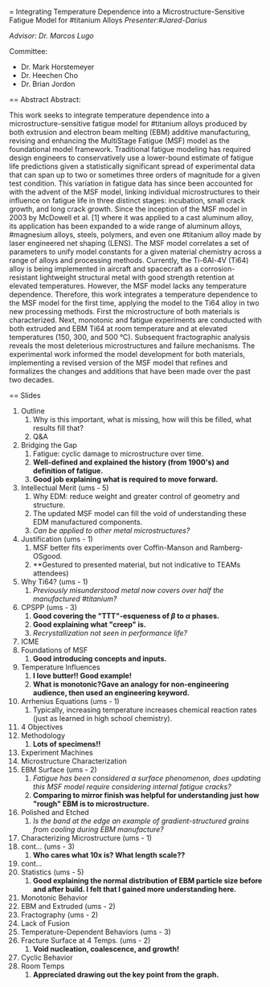 <script type='text/javascript'
    src='https://cdnjs.cloudflare.com/ajax/libs/mathjax/2.7.0/MathJax.js?config=TeX-AMS_CHTML'>
</script>
<script type='text/x-mathjax-config'>
    MathJax.Ajax.config.path['Extra'] = 'https://jmanthony3.github.io/Codes/MathJax/extensions/TeX',
    MathJax.Hub.Queue(['Typeset',MathJax.Hub]);
    MathJax.Hub.Config({
        TeX: {
            equationNumbers: {
                autoNumber: 'AMS'
            },
            extensions: [
                '[Extra]/MechanicalMetallurgy.js',
                '[Extra]/NumericalMethods.js'
            ]
        },
        tex2jax: {
            inlineMath: [['$', '$'], ['\\(', '\\)']],
            blockMath: [['$$', '$$'], ['\\[', '\\]']]
        },
    });
</script>
= Integrating Temperature Dependence into a Microstructure-Sensitive Fatigue Model for #titanium Alloys
*Presenter:#Jared-Darius*

_Advisor: Dr. Marcos Lugo_

Committee:
* Dr. Mark Horstemeyer
* Dr. Heechen Cho
* Dr. Brian Jordon

== Abstract
Abstract:

This work seeks to integrate temperature dependence into a microstructure-sensitive fatigue model for #titanium alloys produced by both extrusion and electron beam melting (EBM) additive manufacturing, revising and enhancing the MultiStage Fatigue (MSF) model as the foundational model framework. Traditional fatigue modeling has required design engineers to conservatively use a lower-bound estimate of fatigue life predictions given a statistically significant spread of experimental data that can span up to two or sometimes three orders of magnitude for a given test condition. This variation in fatigue data has since been accounted for with the advent of the MSF model, linking individual microstructures to their influence on fatigue life in three distinct stages: incubation, small crack growth, and long crack growth. Since the inception of the MSF model in 2003 by McDowell et al. [1] where it was applied to a cast aluminum alloy, its application has been expanded to a wide range of aluminum alloys, #magnesium alloys, steels, polymers, and even one #titanium alloy made by laser engineered net shaping (LENS). The MSF model correlates a set of parameters to unify model constants for a given material chemistry across a range of alloys and processing methods. Currently, the Ti-6Al-4V (Ti64) alloy is being implemented in aircraft and spacecraft as a corrosion-resistant lightweight structural metal with good strength retention at elevated temperatures. However, the MSF model lacks any temperature dependence. Therefore, this work integrates a temperature dependence to the MSF model for the first time, applying the model to the Ti64 alloy in two new processing methods. First the microstructure of both materials is characterized. Next, monotonic and fatigue experiments are conducted with both extruded and EBM Ti64 at room temperature and at elevated temperatures (150, 300, and 500 °C). Subsequent fractographic analysis reveals the most deleterious microstructures and failure mechanisms. The experimental work informed the model development for both materials, implementing a revised version of the MSF model that refines and formalizes the changes and additions that have been made over the past two decades.

== Slides
1. Outline
    1. Why is this important, what is missing, how will this be filled, what results fill that?
    2. Q&A
2. Bridging the Gap
    1. Fatigue: cyclic damage to microstructure over time.
    2. **Well-defined and explained the history (from 1900's) and definition of fatigue.**
    3. **Good job explaining what is required to move forward.**
3. Intellectual Merit (ums - 5)
    1. Why EDM: reduce weight and greater control of geometry and structure.
    2. The updated MSF model can fill the void of understanding these EDM manufactured components.
    3. _Can be applied to other metal microstructures?_
4. Justification (ums - 1)
    1. MSF better fits experiments over Coffin-Manson and Ramberg-OSgood.
    2. **Gestured to presented material, but not indicative to TEAMs attendees)
5. Why Ti64? (ums - 1)
    1. _Previously misunderstood metal now covers over half the manufactured #titanium?_
6. CPSPP (ums - 3)
    1. **Good covering the "TTT"-esqueness of $\beta$ to $\alpha$ phases.**
    2. **Good explaining what "creep" is.**
    3. _Recrystallization not seen in performance life?_
7. ICME
8. Foundations of MSF
    1. **Good introducing concepts and inputs.**
9. Temperature Influences
    1. **I love butter!! Good example!**
    2. **What is monotonic?Gave an analogy for non-engineering audience, then used an engineering keyword.**
10. Arrhenius Equations (ums - 1)
    1. Typically, increasing temperature increases chemical reaction rates (just as learned in high school chemistry).
11. 4 Objectives
12. Methodology
    1. **Lots of specimens!!**
13. Experiment Machines
14. Microstructure Characterization
15. EBM Surface (ums - 2)
    1. _Fatigue has been considered a surface phenomenon, does updating this MSF model require considering internal fatigue cracks?_
    2. **Comparing to mirror finish was helpful for understanding just how "rough" EBM is to microstructure.**
16. Polished and Etched
    1. _Is the band at the edge an example of gradient-structured grains from cooling during EBM manufacture?_
17. Characterizing Microstructure (ums - 1)
18. cont... (ums - 3)
    1. **Who cares what 10x is? What length scale??**
19. cont...
20. Statistics (ums - 5)
    1. **Good explaining the normal distribution of EBM particle size before and after build. I felt that I gained more understanding here.**
21. Monotonic Behavior
22. EBM and Extruded (ums - 2)
23. Fractography (ums - 2)
24. Lack of Fusion
25. Temperature-Dependent Behaviors (ums - 3)
26. Fracture Surface at 4 Temps. (ums - 2)
    1. **Void nucleation, coalescence, and growth!**
27. Cyclic Behavior
28. Room Temps
    1. **Appreciated drawing out the key point from the graph.**